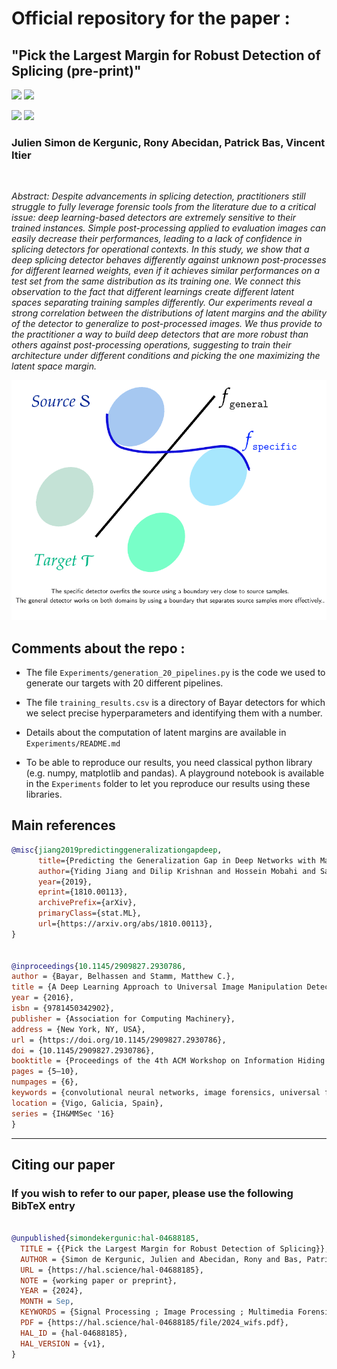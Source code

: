 # Official repository for the paper :

## "Pick the Largest Margin for Robust Detection of Splicing (pre-print)"

![](https://img.shields.io/badge/Official%20-Yes-1E8449.svg) ![](https://img.shields.io/badge/Topic%20-Digital_Image_Forensics-2E86C1.svg) 

[![](https://img.shields.io/badge/Bibtex-0C0C0C?style=for-the-badge)](#CitingUs)   [![](https://img.shields.io/badge/Article-2E86C1?style=for-the-badge)](https://arxiv.org/pdf/2409.03318)
 
### Julien Simon de Kergunic, Rony Abecidan, Patrick Bas, Vincent Itier


<br/>

*Abstract: Despite advancements in splicing detection, practitioners still struggle to fully leverage forensic tools from the literature due to a critical issue: deep learning-based detectors are extremely sensitive to their trained instances. Simple post-processing applied to evaluation images can easily decrease their performances, leading to a lack of confidence in splicing detectors for operational contexts. In this study, we show that a deep splicing detector behaves differently against unknown post-processes for different learned weights, even if it achieves similar performances on a test set from the same distribution as its training one. We connect this observation to the fact that different learnings create different latent spaces separating training samples differently. Our experiments reveal a strong correlation between the distributions of latent margins and the ability of the detector to generalize to post-processed images. We thus provide to the practitioner a way to build deep detectors that are more robust than others against post-processing operations, suggesting to train their architecture under different conditions and picking the one maximizing the latent space margin.*

<p align="center">
  <img src="Assets/illustration.png" />
</p>


## Comments about the repo : 

- The file ```Experiments/generation_20_pipelines.py``` is the code we used to generate our targets with 20 different pipelines.

- The file ```training_results.csv``` is a directory of Bayar detectors for which we select precise hyperparameters and identifying them with a number.

- Details about the computation of latent margins are available in ```Experiments/README.md```
  
- To be able to reproduce our results, you need classical python library (e.g. numpy, matplotlib and pandas). A playground notebook is available in the ```Experiments``` folder to let you reproduce our results using these libraries.


## Main references

```BibTeX
@misc{jiang2019predictinggeneralizationgapdeep,
      title={Predicting the Generalization Gap in Deep Networks with Margin Distributions}, 
      author={Yiding Jiang and Dilip Krishnan and Hossein Mobahi and Samy Bengio},
      year={2019},
      eprint={1810.00113},
      archivePrefix={arXiv},
      primaryClass={stat.ML},
      url={https://arxiv.org/abs/1810.00113}, 
}


@inproceedings{10.1145/2909827.2930786,
author = {Bayar, Belhassen and Stamm, Matthew C.},
title = {A Deep Learning Approach to Universal Image Manipulation Detection Using a New Convolutional Layer},
year = {2016},
isbn = {9781450342902},
publisher = {Association for Computing Machinery},
address = {New York, NY, USA},
url = {https://doi.org/10.1145/2909827.2930786},
doi = {10.1145/2909827.2930786},
booktitle = {Proceedings of the 4th ACM Workshop on Information Hiding and Multimedia Security},
pages = {5–10},
numpages = {6},
keywords = {convolutional neural networks, image forensics, universal forgery detection},
location = {Vigo, Galicia, Spain},
series = {IH&MMSec '16}
}

```

---
<a name="CitingUs"></a>
## Citing our paper
### If you wish to refer to our paper,  please use the following BibTeX entry
```BibTeX

@unpublished{simondekergunic:hal-04688185,
  TITLE = {{Pick the Largest Margin for Robust Detection of Splicing}},
  AUTHOR = {Simon de Kergunic, Julien and Abecidan, Rony and Bas, Patrick and Itier, Vincent},
  URL = {https://hal.science/hal-04688185},
  NOTE = {working paper or preprint},
  YEAR = {2024},
  MONTH = Sep,
  KEYWORDS = {Signal Processing ; Image Processing ; Multimedia Forensics ; Digital Forensics ; Digital Image Forensics ; Machine Learning ; Deep Learning},
  PDF = {https://hal.science/hal-04688185/file/2024_wifs.pdf},
  HAL_ID = {hal-04688185},
  HAL_VERSION = {v1},
}

```
